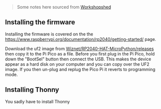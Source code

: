 
> Some notes here sourced from [Workshopshed](https://community.element14.com/members-area/personalblogs/b/andy-clark-s-blog/posts/vscode-and-micropython-for-the-pi-pico)

## Installing the firmware
Installing the firmware is covered on the the https://www.raspberrypi.org/documentation/rp2040/getting-started/ page.

Download the uf2 image from [Wiznet/RP2040-HAT-MicroPython/releases](https://github.com/Wiznet/RP2040-HAT-MicroPython/releases) then copy it to the Pi Pico as a file. Before you first plug in the Pi Pico, hold down the "BootSel" button then connect the USB. This makes the device appear as a hard disk on your computer and you can copy over the UF2 image. If you then un-plug and replug the Pico Pi it reverts to programming mode.

## Installing Thonny

You sadly have to install Thonny 
